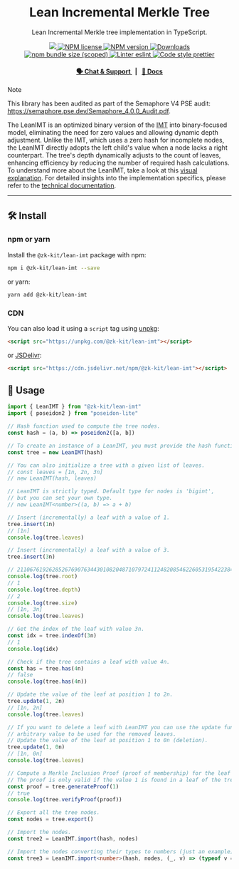<p align="center">
    <h1 align="center">
        Lean Incremental Merkle Tree
    </h1>
    <p align="center">Lean Incremental Merkle tree implementation in TypeScript.</p>
</p>

<p align="center">
    <a href="https://github.com/privacy-scaling-explorations/zk-kit">
        <img src="https://img.shields.io/badge/project-zk--kit-blue.svg?style=flat-square">
    </a>
    <a href="https://github.com/privacy-scaling-explorations/zk-kit/tree/main/packages/lean-imt/LICENSE">
        <img alt="NPM license" src="https://img.shields.io/npm/l/%40zk-kit%2Flean-imt?style=flat-square">
    </a>
    <a href="https://www.npmjs.com/package/@zk-kit/lean-imt">
        <img alt="NPM version" src="https://img.shields.io/npm/v/@zk-kit/lean-imt?style=flat-square" />
    </a>
    <a href="https://npmjs.org/package/@zk-kit/lean-imt">
        <img alt="Downloads" src="https://img.shields.io/npm/dm/@zk-kit/lean-imt.svg?style=flat-square" />
    </a>
    <a href="https://bundlephobia.com/package/@zk-kit/lean-imt">
        <img alt="npm bundle size (scoped)" src="https://img.shields.io/bundlephobia/minzip/@zk-kit/lean-imt" />
    </a>
    <a href="https://eslint.org/">
        <img alt="Linter eslint" src="https://img.shields.io/badge/linter-eslint-8080f2?style=flat-square&logo=eslint" />
    </a>
    <a href="https://prettier.io/">
        <img alt="Code style prettier" src="https://img.shields.io/badge/code%20style-prettier-f8bc45?style=flat-square&logo=prettier" />
    </a>
</p>

<div align="center">
    <h4>
        <a href="https://appliedzkp.org/discord">
            🗣️ Chat &amp; Support
        </a>
        <span>&nbsp;&nbsp;|&nbsp;&nbsp;</span>
        <a href="https://zkkit.pse.dev/modules/_zk_kit_lean_imt.html">
            📘 Docs
        </a>
    </h4>
</div>

> [!NOTE]  
> This library has been audited as part of the Semaphore V4 PSE audit: https://semaphore.pse.dev/Semaphore_4.0.0_Audit.pdf.

The LeanIMT is an optimized binary version of the [IMT](https://github.com/privacy-scaling-explorations/zk-kit/tree/main/packages/imt) into binary-focused model, eliminating the need for zero values and allowing dynamic depth adjustment. Unlike the IMT, which uses a zero hash for incomplete nodes, the LeanIMT directly adopts the left child's value when a node lacks a right counterpart. The tree's depth dynamically adjusts to the count of leaves, enhancing efficiency by reducing the number of required hash calculations. To understand more about the LeanIMT, take a look at this [visual explanation](https://hackmd.io/@vplasencia/S1whLBN16). For detailed insights into the implementation specifics, please refer to the [technical documentation](https://zkkit.pse.dev/classes/_zk_kit_lean_imt.LeanIMT.html).

---

## 🛠 Install

### npm or yarn

Install the `@zk-kit/lean-imt` package with npm:

```bash
npm i @zk-kit/lean-imt --save
```

or yarn:

```bash
yarn add @zk-kit/lean-imt
```

### CDN

You can also load it using a `script` tag using [unpkg](https://unpkg.com/):

```html
<script src="https://unpkg.com/@zk-kit/lean-imt"></script>
```

or [JSDelivr](https://www.jsdelivr.com/):

```html
<script src="https://cdn.jsdelivr.net/npm/@zk-kit/lean-imt"></script>
```

## 📜 Usage

```typescript
import { LeanIMT } from "@zk-kit/lean-imt"
import { poseidon2 } from "poseidon-lite"

// Hash function used to compute the tree nodes.
const hash = (a, b) => poseidon2([a, b])

// To create an instance of a LeanIMT, you must provide the hash function.
const tree = new LeanIMT(hash)

// You can also initialize a tree with a given list of leaves.
// const leaves = [1n, 2n, 3n]
// new LeanIMT(hash, leaves)

// LeanIMT is strictly typed. Default type for nodes is 'bigint',
// but you can set your own type.
// new LeanIMT<number>((a, b) => a + b)

// Insert (incrementally) a leaf with a value of 1.
tree.insert(1n)
// [1n]
console.log(tree.leaves)

// Insert (incrementally) a leaf with a value of 3.
tree.insert(3n)

// 21106761926285267690763443010820487107972411248208546226053195422384279971821n
console.log(tree.root)
// 1
console.log(tree.depth)
// 2
console.log(tree.size)
// [1n, 3n]
console.log(tree.leaves)

// Get the index of the leaf with value 3n.
const idx = tree.indexOf(3n)
// 1
console.log(idx)

// Check if the tree contains a leaf with value 4n.
const has = tree.has(4n)
// false
console.log(tree.has(4n))

// Update the value of the leaf at position 1 to 2n.
tree.update(1, 2n)
// [1n, 2n]
console.log(tree.leaves)

// If you want to delete a leaf with LeanIMT you can use the update function with an
// arbitrary value to be used for the removed leaves.
// Update the value of the leaf at position 1 to 0n (deletion).
tree.update(1, 0n)
// [1n, 0n]
console.log(tree.leaves)

// Compute a Merkle Inclusion Proof (proof of membership) for the leaf with index 1.
// The proof is only valid if the value 1 is found in a leaf of the tree.
const proof = tree.generateProof(1)
// true
console.log(tree.verifyProof(proof))

// Export all the tree nodes.
const nodes = tree.export()

// Import the nodes.
const tree2 = LeanIMT.import(hash, nodes)

// Import the nodes converting their types to numbers (just an example).
const tree3 = LeanIMT.import<number>(hash, nodes, (_, v) => (typeof v === "string" ? Number(v) : v))
```
